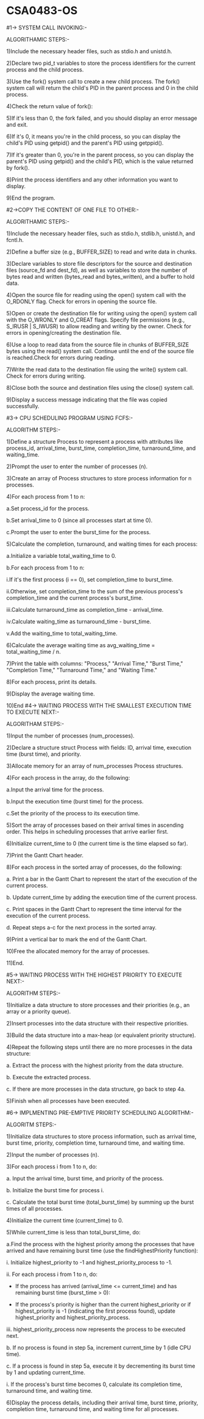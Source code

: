 # CSA0483-OS

#1-> SYSTEM CALL INVOKING:-

ALGORITHAMIC STEPS:-

1)Include the necessary header files, such as stdio.h and unistd.h.

2)Declare two pid_t variables to store the process identifiers for the current process and the child process.

3)Use the fork() system call to create a new child process. The fork() system call will return the child's PID in the parent process and 0 in the child process.

4)Check the return value of fork():

5)If it's less than 0, the fork failed, and you should display an error message and exit.

6)If it's 0, it means you're in the child process, so you can display the child's PID using getpid() and the parent's PID using getppid().

7)If it's greater than 0, you're in the parent process, so you can display the parent's PID using getpid() and the child's PID, which is the value returned by fork().

8)Print the process identifiers and any other information you want to display.

9)End the program.

#2->COPY THE CONTENT OF ONE FILE TO OTHER:-

ALGORITHAMIC STEPS:-

1)Include the necessary header files, such as stdio.h, stdlib.h, unistd.h, and fcntl.h.

2)Define a buffer size (e.g., BUFFER_SIZE) to read and write data in chunks.

3)Declare variables to store file descriptors for the source and destination files (source_fd and dest_fd), as well as variables to store the number of bytes read and written (bytes_read and bytes_written), and a buffer to hold data.

4)Open the source file for reading using the open() system call with the O_RDONLY flag. Check for errors in opening the source file.

5)Open or create the destination file for writing using the open() system call with the O_WRONLY and O_CREAT flags. Specify file permissions (e.g., S_IRUSR | S_IWUSR) to allow reading and writing by the owner. Check for errors in opening/creating the destination file.

6)Use a loop to read data from the source file in chunks of BUFFER_SIZE bytes using the read() system call. Continue until the end of the source file is reached.Check for errors during reading.

7)Write the read data to the destination file using the write() system call. Check for errors during writing.

8)Close both the source and destination files using the close() system call.

9)Display a success message indicating that the file was copied successfully.

#3-> CPU SCHEDULING PROGRAM USING FCFS:-

ALGORITHM STEPS:-

1)Define a structure Process to represent a process with attributes like process_id, arrival_time, burst_time, completion_time, turnaround_time, and waiting_time.

2)Prompt the user to enter the number of processes (n).

3)Create an array of Process structures to store process information for n processes.

4)For each process from 1 to n:

a.Set process_id for the process.

b.Set arrival_time to 0 (since all processes start at time 0).

c.Prompt the user to enter the burst_time for the process.

5)Calculate the completion, turnaround, and waiting times for each process:

a.Initialize a variable total_waiting_time to 0.

b.For each process from 1 to n:

i.If it's the first process (i == 0), set completion_time to burst_time.

ii.Otherwise, set completion_time to the sum of the previous process's completion_time and the current process's burst_time.

iii.Calculate turnaround_time as completion_time - arrival_time.

iv.Calculate waiting_time as turnaround_time - burst_time.

v.Add the waiting_time to total_waiting_time.

6)Calculate the average waiting time as avg_waiting_time = total_waiting_time / n.

7)Print the table with columns: "Process," "Arrival Time," "Burst Time," "Completion Time," "Turnaround Time," and "Waiting Time."

8)For each process, print its details.

9)Display the average waiting time.

10)End
#4-> WAITING PROCESS WITH THE SMALLEST EXECUTION TIME TO EXECUTE NEXT:-

ALGORITHAM STEPS:-

1)Input the number of processes (num_processes).

2)Declare a structure struct Process with fields: ID, arrival time, execution time (burst time), and priority.

3)Allocate memory for an array of num_processes Process structures.

4)For each process in the array, do the following:

  a.Input the arrival time for the process.

  b.Input the execution time (burst time) for the process.
  
  c.Set the priority of the process to its execution time.

5)Sort the array of processes based on their arrival times in ascending order. This helps in scheduling processes that arrive earlier first.

6)Initialize current_time to 0 (the current time is the time elapsed so far).

7)Print the Gantt Chart header.

8)For each process in the sorted array of processes, do the following:
  
  a. Print a bar in the Gantt Chart to represent the start of the execution of the current process.
  
  b. Update current_time by adding the execution time of the current process.
  
  c. Print spaces in the Gantt Chart to represent the time interval for the execution of the current process.
  
  d. Repeat steps a-c for the next process in the sorted array.

9)Print a vertical bar to mark the end of the Gantt Chart.

10)Free the allocated memory for the array of processes.

11)End.


#5-> WAITING PROCESS WITH THE HIGHEST PRIORITY TO EXECUTE NEXT:-

ALGORITHM STEPS:-

1)Initialize a data structure to store processes and their priorities (e.g., an array or a priority queue).

2)Insert processes into the data structure with their respective priorities.

3)Build the data structure into a max-heap (or equivalent priority structure).

4)Repeat the following steps until there are no more processes in the data structure:

  a. Extract the process with the highest priority from the data structure.
  
  b. Execute the extracted process.
  
  c. If there are more processes in the data structure, go back to step 4a.
  
5)Finish when all processes have been executed.


#6-> IMPLMENTING PRE-EMPTIVE PRIORITY SCHEDULING ALGORITHM:-

ALGORITM STEPS:-

1)Initialize data structures to store process information, such as arrival time, burst time, priority, completion time, turnaround time, and waiting time.

2)Input the number of processes (n).

3)For each process i from 1 to n, do:
  
  a. Input the arrival time, burst time, and priority of the process.
  
  b. Initialize the burst time for process i.
  
  c. Calculate the total burst time (total_burst_time) by summing up the burst times of all processes.

4)Initialize the current time (current_time) to 0.

5)While current_time is less than total_burst_time, do:
  
  a.Find the process with the highest priority among the processes that have arrived and have remaining burst time (use the findHighestPriority function):
   
   i. Initialize highest_priority to -1 and highest_priority_process to -1.
   
   ii. For each process i from 1 to n, do:
   
   - If the process has arrived (arrival_time <= current_time) and has remaining burst time (burst_time > 0):
   
   - If the process's priority is higher than the current highest_priority or if highest_priority is -1 (indicating the first process found), update 
     highest_priority and highest_priority_process.
   
   iii. highest_priority_process now represents the process to be executed next.
  
  b. If no process is found in step 5a, increment current_time by 1 (idle CPU time).
  
  c. If a process is found in step 5a, execute it by decrementing its burst time by 1 and updating current_time.
    
   i. If the process's burst time becomes 0, calculate its completion time, turnaround time, and waiting time.

6)Display the process details, including their arrival time, burst time, priority, completion time, turnaround time, and waiting time for all processes.

